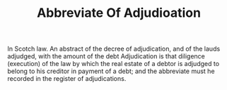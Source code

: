 ---
title: Abbreviate Of Adjudioation
letter: A
permalink: "/definitions/abbreviate-of-adjudioation.html"
body: In Scotch law. An abstract of the decree of adjudication, and of the lauds adjudged,
  with the amount of the debt Adjudication is that diligence (execution) of the law
  by which the real estate of a debtor is adjudged to belong to his creditor in payment
  of a debt; and the abbreviate must he recorded in the register of adjudications.
published_at: '2018-07-07'
source: Black's Law Dictionary
layout: post
---